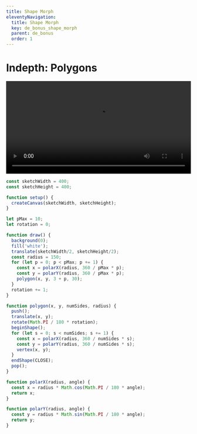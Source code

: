 ```yaml
---
title: Shape Morph
eleventyNavigation:
  title: Shape Morph
  key: de_bonus_shape_morph
  parent: de_bonus
  order: 1
---
```


# Indepth: Polygons

<video width="1920" height="1080" style="max-width:100%; height: auto;" controls>
  <source src="https://fhp-video-hosting.s3.eu-central-1.amazonaws.com/04-complexity/shape-morph.mp4" type="video/mp4">
  Your browser does not support the video tag.
</video>

```js
const sketchWidth = 400;
const sketchHeight = 400;

function setup() {
  createCanvas(sketchWidth, sketchHeight);
}

let pMax = 10;
let rotation = 0;

function draw() {
  background(0);
  fill('white');
  translate(sketchWidth/2, sketchHeight/2);
  const radius = 150;
  for (let p = 0; p < pMax; p += 1) {
    const x = polarX(radius, 360 / pMax * p);
    const y = polarY(radius, 360 / pMax * p);
    polygon(x, y, 3 + p, 30);
  }
  rotation += 1;
}

function polygon(x, y, numSides, radius) {
  push();
  translate(x, y);
  rotate(Math.PI / 180 * rotation);
  beginShape();
  for (let s = 0; s < numSides; s += 1) {
    const x = polarX(radius, 360 / numSides * s);
    const y = polarY(radius, 360 / numSides * s);
    vertex(x, y);
  }
  endShape(CLOSE);
  pop();
}

function polarX(radius, angle) {
  const x = radius * Math.cos(Math.PI / 180 * angle);
  return x;
}

function polarY(radius, angle) {
  const y = radius * Math.sin(Math.PI / 180 * angle);
  return y;
}
```